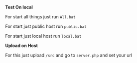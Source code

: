 **Test On local**

For start all things just run ``All.bat``

For start just public host run ``public.bat``

For start just local host run ``local.bat``

**Upload on Host**

For this just upload ``/src`` and go to ``server.php`` and set your url
